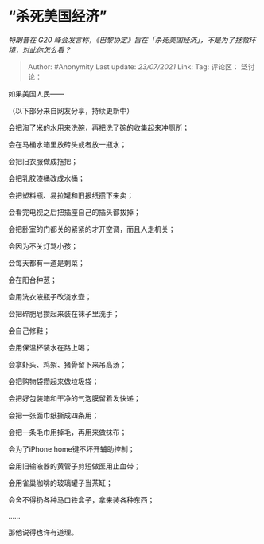 # “杀死美国经济”
*特朗普在 G20 峰会发言称，《巴黎协定》旨在「杀死美国经济」，不是为了拯救环境，对此你怎么看？*

> Author: #Anonymity
> Last update: *23/07/2021*
> Link:
> Tag:
> 评论区：
> 泛讨论：

如果美国人民——

（以下部分来自网友分享，持续更新中）

会把淘了米的水用来洗碗，再把洗了碗的收集起来冲厕所；

会在马桶水箱里放砖头或者放一瓶水；

会把旧衣服做成拖把；

会把乳胶漆桶改成水桶；

会把塑料瓶、易拉罐和旧报纸攒下来卖；

会看完电视之后把插座自己的插头都拔掉；

会把卧室的门都关的紧紧的才开空调，而且人走机关；

会因为不关灯骂小孩；

会每天都有一道是剩菜；

会在阳台种葱；

会用洗衣液瓶子改浇水壶；

会把碎肥皂攒起来装在袜子里洗手；

会自己修鞋；

会用保温杯装水在路上喝；

会拿虾头、鸡架、猪骨留下来吊高汤；

会把购物袋攒起来做垃圾袋；

会把好包装箱和干净的气泡膜留着发快递；

会把一张面巾纸撕成四条用；

会把一条毛巾用掉毛，再用来做抹布；

会为了iPhone home键不坏开辅助控制；

会用旧输液器的黄管子剪短做医用止血带；

会用雀巢咖啡的玻璃罐子当茶缸；

会舍不得扔各种马口铁盒子，拿来装各种东西；

……

那他说得也许有道理。
